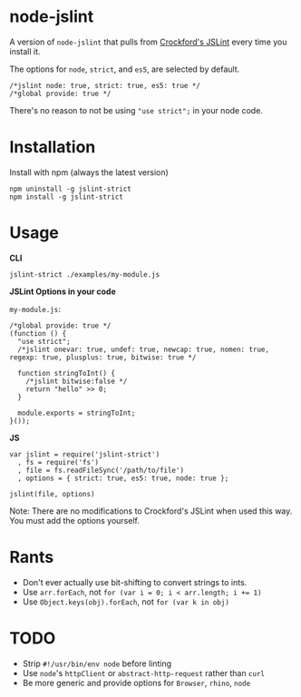node-jslint
====

A version of `node-jslint` that pulls from [Crockford's JSLint](https://github.com/douglascrockford/JSLint) every time you install it.

The options for `node`, `strict`, and `es5`, are selected by default.

    /*jslint node: true, strict: true, es5: true */
    /*global provide: true */

There's no reason to not be using `"use strict";` in your node code.

Installation
====

Install with npm (always the latest version)

    npm uninstall -g jslint-strict
    npm install -g jslint-strict

Usage
====

**CLI**

    jslint-strict ./examples/my-module.js

**JSLint Options in your code**

`my-module.js`:

    /*global provide: true */
    (function () {
      "use strict";
      /*jslint onevar: true, undef: true, newcap: true, nomen: true, regexp: true, plusplus: true, bitwise: true */

      function stringToInt() {
        /*jslint bitwise:false */
        return "hello" >> 0;
      }

      module.exports = stringToInt;
    }());

**JS**

    var jslint = require('jslint-strict')
      , fs = require('fs')
      , file = fs.readFileSync('/path/to/file')
      , options = { strict: true, es5: true, node: true };

    jslint(file, options)

Note: There are no modifications to Crockford's JSLint when used this way.
You must add the options yourself.

Rants
====

  * Don't ever actually use bit-shifting to convert strings to ints.
  * Use `arr.forEach`, not `for (var i = 0; i < arr.length; i += 1)`
  * Use `Object.keys(obj).forEach`, not `for (var k in obj)`

TODO
====

  * Strip `#!/usr/bin/env node` before linting
  * Use `node`'s `httpClient` or `abstract-http-request` rather than `curl`
  * Be more generic and provide options for `Browser`, `rhino`, `node`
